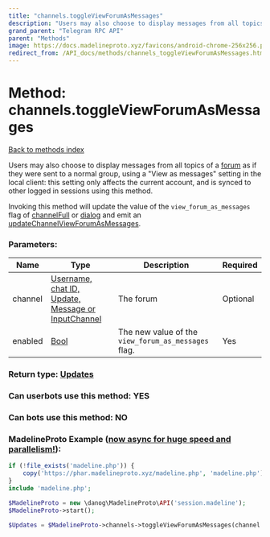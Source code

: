 ```yaml
---
title: "channels.toggleViewForumAsMessages"
description: "Users may also choose to display messages from all topics of a [forum](https://core.telegram.org/api/forum) as if they were sent to a normal group, using a 'View as messages' setting in the local client: this setting only affects the current account, and is synced to other logged in sessions using this method."
grand_parent: "Telegram RPC API"
parent: "Methods"
image: https://docs.madelineproto.xyz/favicons/android-chrome-256x256.png
redirect_from: /API_docs/methods/channels_toggleViewForumAsMessages.html
---
```

# Method: channels.toggleViewForumAsMessages
[Back to methods index](index.html)



Users may also choose to display messages from all topics of a [forum](https://core.telegram.org/api/forum) as if they were sent to a normal group, using a "View as messages" setting in the local client: this setting only affects the current account, and is synced to other logged in sessions using this method.

Invoking this method will update the value of the `view_forum_as_messages` flag of [channelFull](../constructors/channelFull.html) or [dialog](../constructors/dialog.html) and emit an [updateChannelViewForumAsMessages](../constructors/updateChannelViewForumAsMessages.html).

### Parameters:

| Name     |    Type       | Description | Required |
|----------|---------------|-------------|----------|
|channel|[Username, chat ID, Update, Message or InputChannel](/API_docs/types/InputChannel.html) | The forum | Optional|
|enabled|[Bool](/API_docs/types/Bool.html) | The new value of the `view_forum_as_messages` flag. | Yes|


### Return type: [Updates](/API_docs/types/Updates.html)

### Can userbots use this method: **YES**

### Can bots use this method: **NO**


### MadelineProto Example ([now async for huge speed and parallelism!](https://docs.madelineproto.xyz/docs/ASYNC.html)):


```php
if (!file_exists('madeline.php')) {
    copy('https://phar.madelineproto.xyz/madeline.php', 'madeline.php');
}
include 'madeline.php';

$MadelineProto = new \danog\MadelineProto\API('session.madeline');
$MadelineProto->start();

$Updates = $MadelineProto->channels->toggleViewForumAsMessages(channel: $InputChannel, enabled: $Bool, );
```

